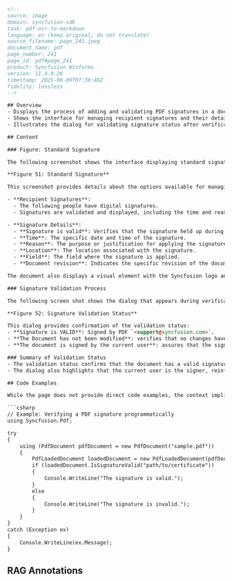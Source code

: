 ```html
<!-- 
source: image
domain: syncfusion-sdk
task: pdf-ocr-to-markdown
language: en (keep original; do not translate)
source_filename: page_241.jpeg
document_name: pdf
page_number: 241
page_id: pdf#page_241
product: Syncfusion Winforms
version: 11.4.0.26
timestamp: 2025-08-09T07:38:46Z
fidelity: lossless
-->

## Overview
- Displays the process of adding and validating PDF signatures in a document.
- Shows the interface for managing recipient signatures and their details.
- Illustrates the dialog for validating signature status after verification.

## Content

### Figure: Standard Signature

The following screenshot shows the interface displaying standard signatures within a document.

**Figure 51: Standard Signature**

This screenshot provides details about the options available for managing signatures in a PDF document. Key aspects include:

- **Recipient Signatures**: 
  - The following people have digital signatures.
  - Signatures are validated and displayed, including the time and reason for signing.

- **Signature Details**:
  - **Signature is valid**: Verifies that the signature held up during checks.
  - **Time**: The specific date and time of the signature.
  - **Reason**: The purpose or justification for applying the signature.
  - **Location**: The location associated with the signature.
  - **Field**: The field where the signature is applied.
  - **Document revision**: Indicates the specific revision of the document where the signature was added.

The document also displays a visual element with the Syncfusion logo and details about the validity period of the signature, emphasizing its security features.

### Signature Validation Process

The following screen shot shows the dialog that appears during verification of the signature.

**Figure 52: Signature Validation Status**

This dialog provides confirmation of the validation status:
- **Signature is VALID**: Signed by PDF `<support@syncfusion.com>`.
- **The Document has not been modified**: verifies that no changes have occurred since the application of the signature.
- **The document is signed by the current user**: assures that the signature belongs to the user performing the verification.

### Summary of Validation Status
- The validation status confirms that the document has a valid signature applied, ensuring no unauthorized modifications have occurred.
- The dialog also highlights that the current user is the signer, reinforcing trust and authenticity in the document.

## Code Examples

While the page does not provide direct code examples, the context implies that similar functionality can be implemented programmatically using Syncfusion's PDF library:

```csharp
// Example: Verifying a PDF signature programmatically
using Syncfusion.Pdf;

try
{
    using (PdfDocument pdfDocument = new PdfDocument("sample.pdf"))
    {
        PdfLoadedDocument loadedDocument = new PdfLoadedDocument(pdfDocument);
        if (loadedDocument.IsSignatureValid("path/to/certificate"))
        {
            Console.WriteLine("The signature is valid.");
        }
        else
        {
            Console.WriteLine("The signature is invalid.");
        }
    }
}
catch (Exception ex)
{
    Console.WriteLine(ex.Message);
}
```

## RAG Annotations
<!-- tags: [pdf-signature, pdf-validation, recipient-signatures, document-security, syncfusion-winform, signature-verification] keywords: [Signatures, Valid, Syncfusion, Document, Validation, PDF] -->
```